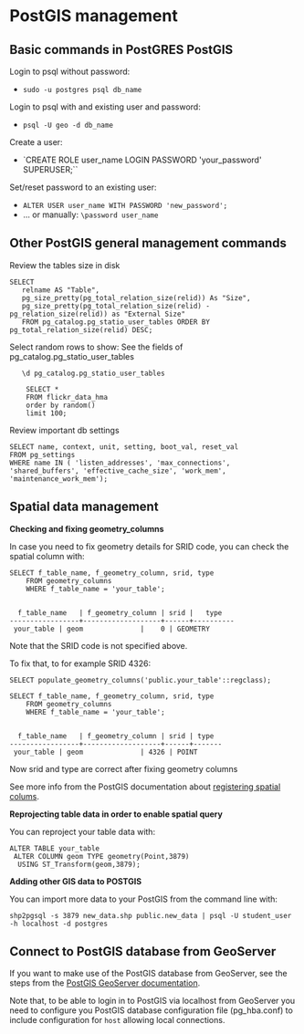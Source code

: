 # PostGIS management

## Basic commands in PostGRES PostGIS

Login to psql without password:
- `sudo -u postgres psql db_name`

Login to psql with and existing user and password:
- `psql -U geo -d db_name`

Create a user:
- `CREATE ROLE user_name LOGIN PASSWORD 'your_password' SUPERUSER;``

Set/reset password to an existing user:
- `ALTER USER user_name WITH PASSWORD 'new_password';`
- ... or manually: `\password user_name`

## Other PostGIS general management commands
Review the tables size in disk
````
SELECT
   relname AS "Table",
   pg_size_pretty(pg_total_relation_size(relid)) As "Size",
   pg_size_pretty(pg_total_relation_size(relid) - pg_relation_size(relid)) as "External Size"
   FROM pg_catalog.pg_statio_user_tables ORDER BY pg_total_relation_size(relid) DESC;
````

Select random rows to show:
See the fields of pg_catalog.pg_statio_user_tables
````
   \d pg_catalog.pg_statio_user_tables
````

````
	SELECT *
	FROM flickr_data_hma
	order by random()
	limit 100;
````
Review important db settings
````
SELECT name, context, unit, setting, boot_val, reset_val
FROM pg_settings
WHERE name IN ( 'listen_addresses', 'max_connections', 'shared_buffers', 'effective_cache_size', 'work_mem', 'maintenance_work_mem');
````
## Spatial data management
**Checking and fixing geometry_columns**

In case you need to fix geometry details for SRID code, you can check the spatial column with:
```
SELECT f_table_name, f_geometry_column, srid, type
	FROM geometry_columns
	WHERE f_table_name = 'your_table';


  f_table_name   | f_geometry_column | srid |   type
-----------------+-------------------+------+----------
 your_table | geom              |    0 | GEOMETRY

```

Note that the SRID code is not specified above.

To fix that, to for example SRID 4326:
```
SELECT populate_geometry_columns('public.your_table'::regclass);

SELECT f_table_name, f_geometry_column, srid, type
	FROM geometry_columns
	WHERE f_table_name = 'your_table';


  f_table_name   | f_geometry_column | srid | type
-----------------+-------------------+------+-------
 your_table | geom              | 4326 | POINT
 ```
Now srid and type are correct after fixing geometry columns

See more info from the PostGIS documentation about [registering spatial colums](https://postgis.net/docs/using_postgis_dbmanagement.html#Manual_Register_Spatial_Column).

**Reprojecting table data in order to enable spatial query**

You can reproject your table data with:
```
ALTER TABLE your_table
 ALTER COLUMN geom TYPE geometry(Point,3879)
  USING ST_Transform(geom,3879);
```

**Adding other GIS data to POSTGIS**

You can import more data to your PostGIS from the command line with:
```
shp2pgsql -s 3879 new_data.shp public.new_data | psql -U student_user -h localhost -d postgres
```

## Connect to PostGIS database from GeoServer
If you want to make use of the PostGIS database from GeoServer, see the steps from the [PostGIS GeoServer documentation](https://docs.geoserver.org/stable/en/user/data/database/postgis.html).

Note that, to be able to login in to PostGIS via localhost from GeoServer you need to configure you PostGIS database configuration file (pg_hba.conf) to include configuration for `host` allowing local connections.
